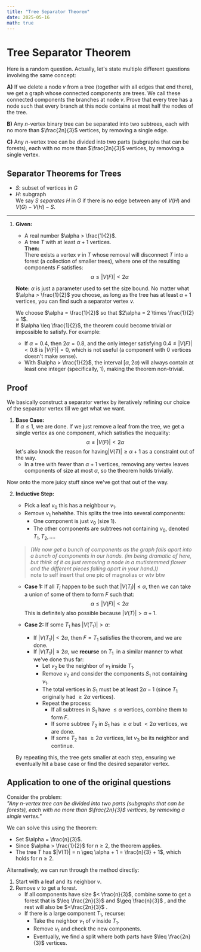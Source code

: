 ```yaml
---
title: "Tree Separator Theorem"
date: 2025-05-16
math: true  
---
```


# Tree Separator Theorem

Here is a random question. Actually, let's state multiple different questions involving the same concept:

**A)** If we delete a node $v$ from a tree (together with all edges that end there), we get a graph whose connected components are trees. We call these connected components the branches at node $v$. Prove that every tree has a node such that every branch at this node contains at most half the nodes of the tree.

**B)** Any $n$-vertex binary tree can be separated into two subtrees, each with no more than $\frac{2n}{3}$ vertices, by removing a single edge.

**C)** Any $n$-vertex tree can be divided into two parts (subgraphs that can be forests), each with no more than $\frac{2n}{3}$ vertices, by removing a single vertex.

## Separator Theorems for Trees

- $S$: subset of vertices in $G$
- $H$: subgraph  
We say $S$ *separates* $H$ in $G$ if there is no edge between any of $V(H)$ and $V(G) - V(H) - S$.

---

1. **Given:**
   - A real number $\alpha > \frac{1}{2}$.
   - A tree $T$ with at least $\alpha + 1$ vertices.  
   **Then:**  
   There exists a vertex $v$ in $T$ whose removal will disconnect $T$ into a forest (a collection of smaller trees), where one of the resulting components $F$ satisfies:
$$ \alpha \leq |V(F)| < 2\alpha $$

   **Note:** $\alpha$ is just a parameter used to set the size bound. No matter what $\alpha > \frac{1}{2}$ you choose, as long as the tree has at least $\alpha + 1$ vertices, you can find such a separator vertex $v$.

   We choose $\alpha = \frac{1}{2}$ so that $2\alpha = 2 \times \frac{1}{2} = 1$.  
   If $\alpha \leq \frac{1}{2}$, the theorem could become trivial or impossible to satisfy. For example:  
    - If $\alpha = 0.4$, then $2\alpha = 0.8$, and the only integer satisfying $0.4 \leq |V(F)| < 0.8$ is $|V(F)| = 0$, which is not useful (a component with $0$ vertices doesn't make sense).  
    - With $\alpha > \frac{1}{2}$, the interval $[\alpha, 2\alpha)$ will always contain at least one integer (specifically, $1$), making the theorem non-trivial.

## Proof

We basically construct a separator vertex by iteratively refining our choice of the separator vertex till we get what we want. 

1. **Base Case:**  
   If $\alpha \leq 1$, we are done. If we just remove a leaf from the tree, we get a single vertex as one component, which satisfies the inequality:
$$ \alpha \leq |V(F)| < 2\alpha $$
   let's also knock the reason for having$|V(T)| \geq \alpha + 1$ as a constraint out of the way. 
   - In a tree with fewer than $\alpha + 1$ vertices, removing any vertex leaves components of size at most $\alpha$, so the theorem holds trivially.

Now onto the more juicy stuff since we've got that out of the way. 

2. **Inductive Step:**  
   - Pick a leaf $v_0$  this has a neighbour $v_1$. 
   - Remove $v_1$ hehehhe. This splits the tree into several components:
     - One component is just $v_0$ (size $1$).  
     - The other components are subtrees not containing $v_0$, denoted $T_1, T_2, \dots$.  

   > *(We now get a bunch of components as the graph falls apart into a bunch of components in our hands. (im being dramatic af here, but think of it as just removing a node in a mutistemmed flower and the different pieces falling apart in your hand.))*  
   > note to self insert that one pic of magnolias or wtv btw 

   - **Case 1:** If all $T_i$ happen to be such that $|V(T_i)| \leq \alpha$, then we can take a union of some of them to form $F$ such that:
$$ \alpha \leq |V(F)| < 2\alpha $$
     This is definitely also possible because $|V(T)| > \alpha + 1$.  

   - **Case 2:** If some $T_1$ has $|V(T_1)| > \alpha$:  
     - If $|V(T_1)| < 2\alpha$, then $F = T_1$ satisfies the theorem, and we are done.  
     - If $|V(T_1)| \geq 2\alpha$, we **recurse** on $T_1$ ​ in a similar manner to what we've done thus far:  
       - Let $v_2$ be the neighbor of $v_1$ inside $T_1$.  
       - Remove $v_2$ and consider the components $S_1$ not containing $v_1$.  
       - The total vertices in $S_1$ must be at least $2\alpha - 1$ (since $T_1$ originally had $\geq 2\alpha$ vertices).  
       - Repeat the process:  
         - If all subtrees in $S_1$ have $\leq \alpha$ vertices, combine them to form $F$.  
         - If some subtree $T_2$ in $S_1$ has $\geq \alpha$ but $< 2\alpha$ vertices, we are done.  
         - If some $T_2$ has $\geq 2\alpha$ vertices, let $v_3$ be its neighbor and continue.  

   By repeating this, the tree gets smaller at each step, ensuring we eventually hit a base case or find the desired separator vertex.  

## Application to one of the original questions

Consider the problem:  
*"Any $n$-vertex tree can be divided into two parts (subgraphs that can be forests), each with no more than $\frac{2n}{3}$ vertices, by removing a single vertex."*

We can solve this using the theorem:  
- Set $\alpha = \frac{n}{3}$.  
- Since $\alpha > \frac{1}{2}$ for $n \geq 2$, the theorem applies.  
- The tree $T$ has $|V(T)| = n \geq \alpha + 1 = \frac{n}{3} + 1$, which holds for $n \geq 2$.  

Alternatively, we can run through the method directly:  
1. Start with a leaf and its neighbor $v$.  
2. Remove $v$ to get a forest.  
   - If all components have size $< \frac{n}{3}$, combine some to get a forest that is $\leq \frac{2n}{3}$ and $\geq \frac{n}{3}$  , and the rest will also be $<\frac{2n}{3}$  .  
   - If there is a large component $T_1$, recurse:  
     - Take the neighbor $v_1$ of $v$ inside $T_1$.  
     - Remove $v_1$ and check the new components.  
     - Eventually, we find a split where both parts have $\leq \frac{2n}{3}$ vertices.  

